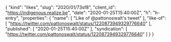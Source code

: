 {
  "kind": "likes",
  "slug": "2020/01/73sf8",
  "client_id": "https://indigenous.realize.be",
  "date": "2020-01-25T15:40:00Z",
  "h": "h-entry",
  "properties": {
    "name": [
      "Like of @pattonoswalt's tweet"
    ],
    "like-of": [
      "https://twitter.com/pattonoswalt/status/1220873949329776640"
    ],
    "published": [
      "2020-01-25T15:40:00Z"
    ],
    "syndication": [
      "https://twitter.com/pattonoswalt/status/1220873949329776640"
    ]
  }
}
